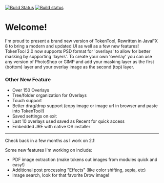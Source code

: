 [![Build Status](https://travis-ci.org/JamzTheMan/TokenTool.svg?branch=master)](https://travis-ci.org/JamzTheMan/TokenTool)
[![Build status](https://ci.appveyor.com/api/projects/status/jxic7g0ph02fqkic?svg=true)](https://ci.appveyor.com/project/JamzTheMan/TokenTool)

# Welcome!
I'm proud to present a brand new version of TokenTool, Rewritten in JavaFX 8 to bring a modern and updated UI as well as a few new features! TokenTool 2.0 now supports PSD format for 'overlays' to allow for better masking by supporting 'layers'. To create your own 'overlay' you can use any version of PhotoShop or GIMP and add your masking layer as the first (bottom) layer and your overlay image as the second (top) layer.

### Other New Feature
* Over 150 Overlays
* Tree/folder organization for Overlays
* Touch support
* Better drag/drop support (copy image or image url in browser and paste into TokenTool!)
* Saved settings on exit
* Last 10 overlays used saved as Recent for quick access
* Embedded JRE with native OS installer

___

Check back in a few months as I work on 2.1!

Some new features I'm working on include:
* PDF image extraction (make tokens out images from modules quick and easy!)
* Additional post processing "Effects" (like color shifting, sepia, etc)
* Image search, look for that favorite Drow image!
